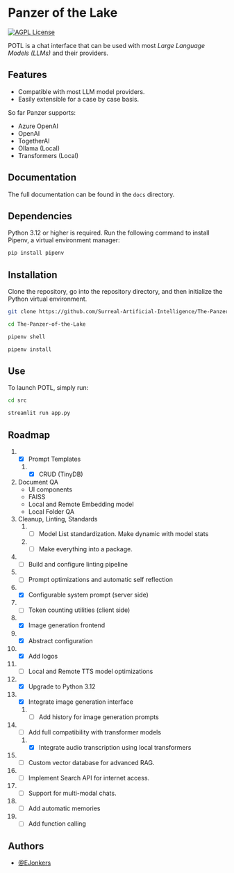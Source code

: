 # Panzer of the Lake

[![AGPL License](https://img.shields.io/badge/license-AGPL-blue.svg)](http://www.gnu.org/licenses/agpl-3.0)

POTL is a chat interface that can be used with most _Large Language Models (LLMs)_ and their providers.

## Features

- Compatible with most LLM model providers.
- Easily extensible for a case by case basis.

So far Panzer supports:

- Azure OpenAI
- OpenAI
- TogetherAI
- Ollama (Local)
- Transformers (Local)

## Documentation

The full documentation can be found in the `docs` directory.

## Dependencies

Python 3.12 or higher is required.
Run the following command to install Pipenv, a virtual environment manager:

```bash
pip install pipenv
```

## Installation

Clone the repository, go into the repository directory, and then initialize the Python virtual environment.

```bash
git clone https://github.com/Surreal-Artificial-Intelligence/The-Panzer-of-the-Lake.git
```

```bash
cd The-Panzer-of-the-Lake
```

```bash
pipenv shell
```

```bash
pipenv install
```

## Use

To launch POTL, simply run:

```bash
cd src
```

```bash
streamlit run app.py
```

## Roadmap

1. - [x] Prompt Templates
   1. - [x] CRUD (TinyDB)
2. Document QA
   - UI components
   - FAISS
   - Local and Remote Embedding model
   - Local Folder QA
3. Cleanup, Linting, Standards
   1. - [ ] Model List standardization. Make dynamic with model stats
   2. - [ ] Make everything into a package.
4. - [ ] Build and configure linting pipeline
5. - [ ] Prompt optimizations and automatic self reflection
6. - [x] Configurable system prompt (server side)
7. - [ ] Token counting utilities (client side)
8. - [x] Image generation frontend
9. - [x] Abstract configuration
10. - [x] Add logos
11. - [ ] Local and Remote TTS model optimizations
12. - [x] Upgrade to Python 3.12
13. - [x] Integrate image generation interface
    1. - [ ] Add history for image generation prompts
14. - [ ] Add full compatibility with transformer models
    1. - [x] Integrate audio transcription using local transformers
15. - [ ] Custom vector database for advanced RAG.
16. - [ ] Implement Search API for internet access.
17. - [ ] Support for multi-modal chats.
18. - [ ] Add automatic memories
19. - [ ] Add function calling

## Authors

- [@EJonkers](https://www.gitlab.com/EJonkers)
